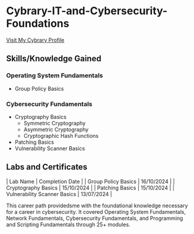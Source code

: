 # Cybrary-IT-and-Cybersecurity-Foundations
[Visit My Cybrary Profile](https://app.cybrary.it/profile/JimBLogic)

## Skills/Knowledge Gained

### Operating System Fundamentals
- Group Policy Basics

### Cybersecurity Fundamentals
- Cryptography Basics
  - Symmetric Cryptography
  - Asymmetric Cryptography
  - Cryptographic Hash Functions
- Patching Basics
- Vulnerability Scanner Basics

## Labs and Certificates

| Lab Name                        | Completion Date |
| Group Policy Basics             | 16/10/2024      |
| Cryptography Basics             | 15/10/2024      |
| Patching Basics                 | 15/10/2024      |
| Vulnerability Scanner Basics    | 13/07/2024      |




This career path providedsme with the foundational knowledge necessary for a career in cybersecurity. It covered Operating System Fundamentals, Network Fundamentals, Cybersecurity Fundamentals, and Programming and Scripting Fundamentals through 25+ modules.
